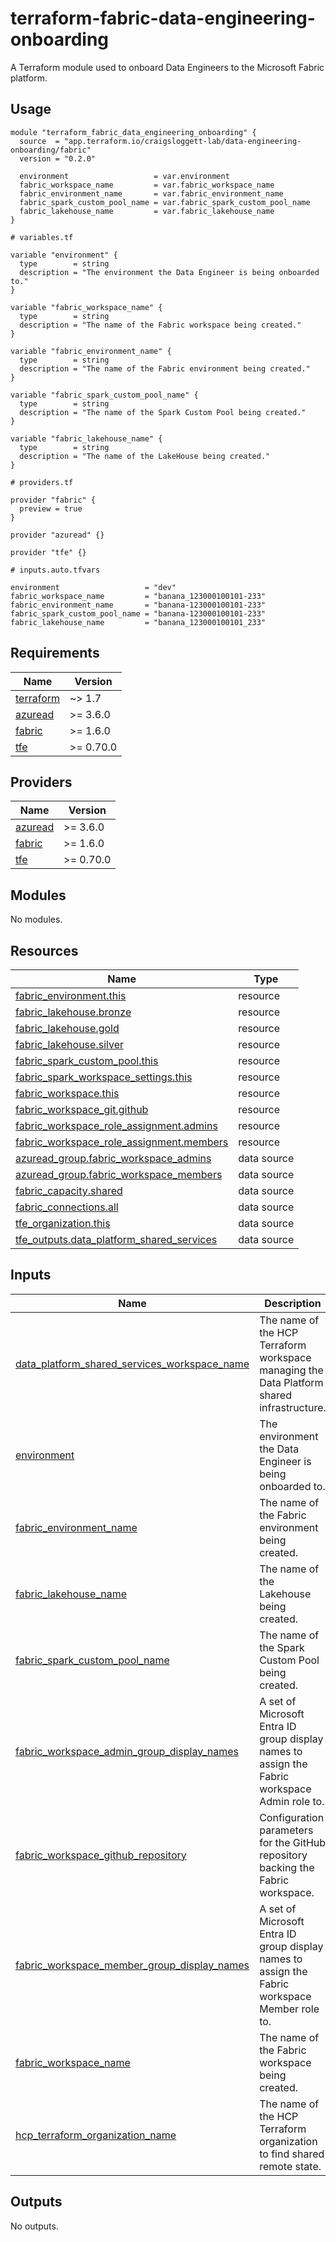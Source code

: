 # terraform-fabric-data-engineering-onboarding
A Terraform module used to onboard Data Engineers to the Microsoft Fabric platform.

<!-- BEGIN_TF_DOCS -->
## Usage

```hcl
module "terraform_fabric_data_engineering_onboarding" {
  source  = "app.terraform.io/craigsloggett-lab/data-engineering-onboarding/fabric"
  version = "0.2.0"

  environment                   = var.environment
  fabric_workspace_name         = var.fabric_workspace_name
  fabric_environment_name       = var.fabric_environment_name
  fabric_spark_custom_pool_name = var.fabric_spark_custom_pool_name
  fabric_lakehouse_name         = var.fabric_lakehouse_name
}

# variables.tf

variable "environment" {
  type        = string
  description = "The environment the Data Engineer is being onboarded to."
}

variable "fabric_workspace_name" {
  type        = string
  description = "The name of the Fabric workspace being created."
}

variable "fabric_environment_name" {
  type        = string
  description = "The name of the Fabric environment being created."
}

variable "fabric_spark_custom_pool_name" {
  type        = string
  description = "The name of the Spark Custom Pool being created."
}

variable "fabric_lakehouse_name" {
  type        = string
  description = "The name of the LakeHouse being created."
}

# providers.tf

provider "fabric" {
  preview = true
}

provider "azuread" {}

provider "tfe" {}

# inputs.auto.tfvars

environment                   = "dev"
fabric_workspace_name         = "banana_123000100101-233"
fabric_environment_name       = "banana-123000100101-233"
fabric_spark_custom_pool_name = "banana-123000100101-233"
fabric_lakehouse_name         = "banana_123000100101_233"
```

## Requirements

| Name | Version |
|------|---------|
| <a name="requirement_terraform"></a> [terraform](#requirement\_terraform) | ~> 1.7 |
| <a name="requirement_azuread"></a> [azuread](#requirement\_azuread) | >= 3.6.0 |
| <a name="requirement_fabric"></a> [fabric](#requirement\_fabric) | >= 1.6.0 |
| <a name="requirement_tfe"></a> [tfe](#requirement\_tfe) | >= 0.70.0 |

## Providers

| Name | Version |
|------|---------|
| <a name="provider_azuread"></a> [azuread](#provider\_azuread) | >= 3.6.0 |
| <a name="provider_fabric"></a> [fabric](#provider\_fabric) | >= 1.6.0 |
| <a name="provider_tfe"></a> [tfe](#provider\_tfe) | >= 0.70.0 |

## Modules

No modules.

## Resources

| Name | Type |
|------|------|
| [fabric_environment.this](https://registry.terraform.io/providers/microsoft/fabric/latest/docs/resources/environment) | resource |
| [fabric_lakehouse.bronze](https://registry.terraform.io/providers/microsoft/fabric/latest/docs/resources/lakehouse) | resource |
| [fabric_lakehouse.gold](https://registry.terraform.io/providers/microsoft/fabric/latest/docs/resources/lakehouse) | resource |
| [fabric_lakehouse.silver](https://registry.terraform.io/providers/microsoft/fabric/latest/docs/resources/lakehouse) | resource |
| [fabric_spark_custom_pool.this](https://registry.terraform.io/providers/microsoft/fabric/latest/docs/resources/spark_custom_pool) | resource |
| [fabric_spark_workspace_settings.this](https://registry.terraform.io/providers/microsoft/fabric/latest/docs/resources/spark_workspace_settings) | resource |
| [fabric_workspace.this](https://registry.terraform.io/providers/microsoft/fabric/latest/docs/resources/workspace) | resource |
| [fabric_workspace_git.github](https://registry.terraform.io/providers/microsoft/fabric/latest/docs/resources/workspace_git) | resource |
| [fabric_workspace_role_assignment.admins](https://registry.terraform.io/providers/microsoft/fabric/latest/docs/resources/workspace_role_assignment) | resource |
| [fabric_workspace_role_assignment.members](https://registry.terraform.io/providers/microsoft/fabric/latest/docs/resources/workspace_role_assignment) | resource |
| [azuread_group.fabric_workspace_admins](https://registry.terraform.io/providers/hashicorp/azuread/latest/docs/data-sources/group) | data source |
| [azuread_group.fabric_workspace_members](https://registry.terraform.io/providers/hashicorp/azuread/latest/docs/data-sources/group) | data source |
| [fabric_capacity.shared](https://registry.terraform.io/providers/microsoft/fabric/latest/docs/data-sources/capacity) | data source |
| [fabric_connections.all](https://registry.terraform.io/providers/microsoft/fabric/latest/docs/data-sources/connections) | data source |
| [tfe_organization.this](https://registry.terraform.io/providers/hashicorp/tfe/latest/docs/data-sources/organization) | data source |
| [tfe_outputs.data_platform_shared_services](https://registry.terraform.io/providers/hashicorp/tfe/latest/docs/data-sources/outputs) | data source |

## Inputs

| Name | Description | Type | Default | Required |
|------|-------------|------|---------|:--------:|
| <a name="input_data_platform_shared_services_workspace_name"></a> [data\_platform\_shared\_services\_workspace\_name](#input\_data\_platform\_shared\_services\_workspace\_name) | The name of the HCP Terraform workspace managing the Data Platform shared infrastructure. | `string` | `"azure-fabric-shared-services"` | no |
| <a name="input_environment"></a> [environment](#input\_environment) | The environment the Data Engineer is being onboarded to. | `string` | n/a | yes |
| <a name="input_fabric_environment_name"></a> [fabric\_environment\_name](#input\_fabric\_environment\_name) | The name of the Fabric environment being created. | `string` | n/a | yes |
| <a name="input_fabric_lakehouse_name"></a> [fabric\_lakehouse\_name](#input\_fabric\_lakehouse\_name) | The name of the Lakehouse being created. | `string` | n/a | yes |
| <a name="input_fabric_spark_custom_pool_name"></a> [fabric\_spark\_custom\_pool\_name](#input\_fabric\_spark\_custom\_pool\_name) | The name of the Spark Custom Pool being created. | `string` | n/a | yes |
| <a name="input_fabric_workspace_admin_group_display_names"></a> [fabric\_workspace\_admin\_group\_display\_names](#input\_fabric\_workspace\_admin\_group\_display\_names) | A set of Microsoft Entra ID group display names to assign the Fabric workspace Admin role to. | `set(string)` | <pre>[<br/>  "Data Platform Engineering"<br/>]</pre> | no |
| <a name="input_fabric_workspace_github_repository"></a> [fabric\_workspace\_github\_repository](#input\_fabric\_workspace\_github\_repository) | Configuration parameters for the GitHub repository backing the Fabric workspace. | <pre>object({<br/>    owner = string<br/>    name  = string<br/>  })</pre> | <pre>{<br/>  "name": "microsoft-fabric-workspaces",<br/>  "owner": "craigsloggett-lab"<br/>}</pre> | no |
| <a name="input_fabric_workspace_member_group_display_names"></a> [fabric\_workspace\_member\_group\_display\_names](#input\_fabric\_workspace\_member\_group\_display\_names) | A set of Microsoft Entra ID group display names to assign the Fabric workspace Member role to. | `set(string)` | <pre>[<br/>  "Data Engineering"<br/>]</pre> | no |
| <a name="input_fabric_workspace_name"></a> [fabric\_workspace\_name](#input\_fabric\_workspace\_name) | The name of the Fabric workspace being created. | `string` | n/a | yes |
| <a name="input_hcp_terraform_organization_name"></a> [hcp\_terraform\_organization\_name](#input\_hcp\_terraform\_organization\_name) | The name of the HCP Terraform organization to find shared remote state. | `string` | `"craigsloggett-lab"` | no |

## Outputs

No outputs.
<!-- END_TF_DOCS -->